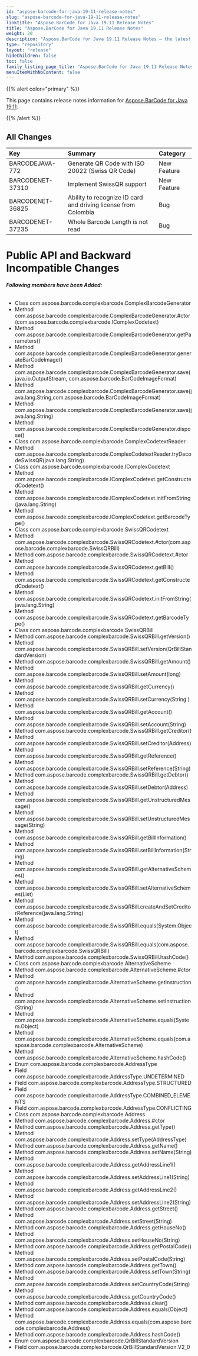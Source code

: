 ```yaml
---
id: "aspose-barcode-for-java-19-11-release-notes"
slug: "aspose-barcode-for-java-19-11-release-notes"
linktitle: "Aspose.BarCode for Java 19.11 Release Notes"
title: "Aspose.BarCode for Java 19.11 Release Notes"
weight: 20
description: "Aspose.BarCode for Java 19.11 Release Notes – the latest updates and fixes."
type: "repository"
layout: "release"
hideChildren: false
toc: false
family_listing_page_title: "Aspose.BarCode for Java 19.11 Release Notes"
menuItemWithNoContent: false
---
```


{{% alert color="primary" %}}

This page contains release notes information for [Aspose.BarCode for Java 19.11](https://releases.aspose.com/barcode/java/19-11/).

{{% /alert %}}
## **All Changes**

|**Key**|**Summary**|**Category**|
| :- | :- | :- |
|BARCODEJAVA-772 |Generate QR Code with ISO 20022 (Swiss QR Code)|New Feature|
|BARCODENET-37310|Implement SwissQR support|New Feature|
|BARCODENET-36825|Ability to recognize ID card and driving license from Colombia|Bug|
|BARCODENET-37235|Whole Barcode Length is not read|Bug|
# **Public API and Backward Incompatible Changes**
###### **Following members have been Added:**
- Class com.aspose.barcode.complexbarcode.ComplexBarcodeGenerator
- Method com.aspose.barcode.complexbarcode.ComplexBarcodeGenerator.#ctor(com.aspose.barcode.complexbarcode.IComplexCodetext)
- Method com.aspose.barcode.complexbarcode.ComplexBarcodeGenerator.getParameters()
- Method com.aspose.barcode.complexbarcode.ComplexBarcodeGenerator.generateBarCodeImage()
- Method com.aspose.barcode.complexbarcode.ComplexBarcodeGenerator.save( java.io.OutputStream, com.aspose.barcode.BarCodeImageFormat)
- Method com.aspose.barcode.complexbarcode.ComplexBarcodeGenerator.save(java.lang.String,com.aspose.barcode.BarCodeImageFormat)
- Method com.aspose.barcode.complexbarcode.ComplexBarcodeGenerator.save(java.lang.String)
- Method com.aspose.barcode.complexbarcode.ComplexBarcodeGenerator.dispose()
- Class com.aspose.barcode.complexbarcode.ComplexCodetextReader
- Method com.aspose.barcode.complexbarcode.ComplexCodetextReader.tryDecodeSwissQR(java.lang.String)
- Class com.aspose.barcode.complexbarcode.IComplexCodetext
- Method com.aspose.barcode.complexbarcode.IComplexCodetext.getConstructedCodetext()
- Method com.aspose.barcode.complexbarcode.IComplexCodetext.initFromString(java.lang.String)
- Method com.aspose.barcode.complexbarcode.IComplexCodetext.getBarcodeType()
- Class com.aspose.barcode.complexbarcode.SwissQRCodetext
- Method com.aspose.barcode.complexbarcode.SwissQRCodetext.#ctor(com.aspose.barcode.complexbarcode.SwissQRBill)
- Method com.aspose.barcode.complexbarcode.SwissQRCodetext.#ctor
- Method com.aspose.barcode.complexbarcode.SwissQRCodetext.getBill()
- Method com.aspose.barcode.complexbarcode.SwissQRCodetext.getConstructedCodetext()
- Method com.aspose.barcode.complexbarcode.SwissQRCodetext.initFromString(java.lang.String)
- Method com.aspose.barcode.complexbarcode.SwissQRCodetext.getBarcodeType()
- Class com.aspose.barcode.complexbarcode.SwissQRBill
- Method com.aspose.barcode.complexbarcode.SwissQRBill.getVersion()
- Method com.aspose.barcode.complexbarcode.SwissQRBill.setVersion(QrBillStandardVersion)
- Method com.aspose.barcode.complexbarcode.SwissQRBill.getAmount()
- Method com.aspose.barcode.complexbarcode.SwissQRBill.setAmount(long)
- Method com.aspose.barcode.complexbarcode.SwissQRBill.getCurrency()
- Method com.aspose.barcode.complexbarcode.SwissQRBill.setCurrency(String )
- Method com.aspose.barcode.complexbarcode.SwissQRBill.getAccount()
- Method com.aspose.barcode.complexbarcode.SwissQRBill.setAccount(String)
- Method com.aspose.barcode.complexbarcode.SwissQRBill.getCreditor()
- Method com.aspose.barcode.complexbarcode.SwissQRBill.setCreditor(Address)
- Method com.aspose.barcode.complexbarcode.SwissQRBill.getReference()
- Method com.aspose.barcode.complexbarcode.SwissQRBill.setReference(String)
- Method com.aspose.barcode.complexbarcode.SwissQRBill.getDebtor()
- Method com.aspose.barcode.complexbarcode.SwissQRBill.setDebtor(Address)
- Method com.aspose.barcode.complexbarcode.SwissQRBill.getUnstructuredMessage()
- Method com.aspose.barcode.complexbarcode.SwissQRBill.setUnstructuredMessage(String)
- Method com.aspose.barcode.complexbarcode.SwissQRBill.getBillInformation()
- Method com.aspose.barcode.complexbarcode.SwissQRBill.setBillInformation(String)
- Method com.aspose.barcode.complexbarcode.SwissQRBill.getAlternativeSchemes()
- Method com.aspose.barcode.complexbarcode.SwissQRBill.setAlternativeSchemes(List<AlternativeScheme>)
- Method com.aspose.barcode.complexbarcode.SwissQRBill.createAndSetCreditorReference(java.lang.String)
- Method com.aspose.barcode.complexbarcode.SwissQRBill.equals(System.Object)
- Method com.aspose.barcode.complexbarcode.SwissQRBill.equals(com.aspose.barcode.complexbarcode.SwissQRBill)
- Method com.aspose.barcode.complexbarcode.SwissQRBill.hashCode()
- Class com.aspose.barcode.complexbarcode.AlternativeScheme
- Method com.aspose.barcode.complexbarcode.AlternativeScheme.#ctor
- Method com.aspose.barcode.complexbarcode.AlternativeScheme.getInstruction()
- Method com.aspose.barcode.complexbarcode.AlternativeScheme.setInstruction(String)
- Method com.aspose.barcode.complexbarcode.AlternativeScheme.equals(System.Object)
- Method com.aspose.barcode.complexbarcode.AlternativeScheme.equals(com.aspose.barcode.complexbarcode.AlternativeScheme)
- Method com.aspose.barcode.complexbarcode.AlternativeScheme.hashCode()
- Enum com.aspose.barcode.complexbarcode.AddressType
- Field com.aspose.barcode.complexbarcode.AddressType.UNDETERMINED
- Field com.aspose.barcode.complexbarcode.AddressType.STRUCTURED
- Field com.aspose.barcode.complexbarcode.AddressType.COMBINED_ELEMENTS
- Field com.aspose.barcode.complexbarcode.AddressType.CONFLICTING
- Class com.aspose.barcode.complexbarcode.Address
- Method com.aspose.barcode.complexbarcode.Address.#ctor
- Method com.aspose.barcode.complexbarcode.Address.getType()
- Method com.aspose.barcode.complexbarcode.Address.setType(AddressType)
- Method com.aspose.barcode.complexbarcode.Address.getName()
- Method com.aspose.barcode.complexbarcode.Address.setName(String)
- Method com.aspose.barcode.complexbarcode.Address.getAddressLine1()
- Method com.aspose.barcode.complexbarcode.Address.setAddressLine1(String)
- Method com.aspose.barcode.complexbarcode.Address.getAddressLine2()
- Method com.aspose.barcode.complexbarcode.Address.setAddressLine2(String)
- Method com.aspose.barcode.complexbarcode.Address.getStreet()
- Method com.aspose.barcode.complexbarcode.Address.setStreet(String)
- Method com.aspose.barcode.complexbarcode.Address.getHouseNo()
- Method com.aspose.barcode.complexbarcode.Address.setHouseNo(String)
- Method com.aspose.barcode.complexbarcode.Address.getPostalCode()
- Method com.aspose.barcode.complexbarcode.Address.setPostalCode(String)
- Method com.aspose.barcode.complexbarcode.Address.getTown()
- Method com.aspose.barcode.complexbarcode.Address.setTown(String)
- Method com.aspose.barcode.complexbarcode.Address.setCountryCode(String)
- Method com.aspose.barcode.complexbarcode.Address.getCountryCode()
- Method com.aspose.barcode.complexbarcode.Address.clear()
- Method com.aspose.barcode.complexbarcode.Address.equals(Object)
- Method com.aspose.barcode.complexbarcode.Address.equals(com.aspose.barcode.complexbarcode.Address)
- Method com.aspose.barcode.complexbarcode.Address.hashCode()
- Enum com.aspose.barcode.complexbarcode.QrBillStandardVersion
- Field com.aspose.barcode.complexbarcode.QrBillStandardVersion.V2_0
